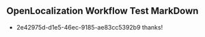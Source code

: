 ## OpenLocalization Workflow Test MarkDown
* 2e42975d-d1e5-46ec-9185-ae83cc5392b9 thanks!

<!--HONumber=Jul16_HO4-->


